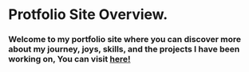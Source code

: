 # Protfolio Site Overview.
### Welcome to my portfolio site where you can discover more about my journey, joys, skills, and the projects I have been working on, You can visit [here!](https://delstroo.github.io/portfolio-site/)

